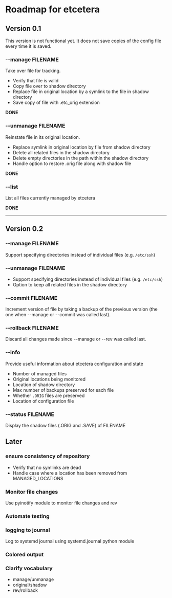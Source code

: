 # Roadmap for etcetera #

## Version 0.1 ##

This version is not functional yet. It does not save copies of the config file every time it is saved.

### --manage FILENAME ###

Take over file for tracking.

* Verify that file is valid
* Copy file over to shadow directory
* Replace file in original location by a symlink to the file in shadow directory
* Save copy of file with .etc_orig extension

**DONE**

### --unmanage FILENAME ###

Reinstate file in its original location.

* Replace symlink in original location by file from shadow directory
* Delete all related files in the shadow directory
* Delete empty directories in the path within the shadow directory
* Handle option to restore .orig file along with shadow file

**DONE**

### --list ###

List all files currently managed by etcetera

**DONE**

_________

## Version 0.2 ##

### --manage FILENAME ###

Support specifying directories instead of individual files (e.g. `/etc/ssh`)

### --unmanage FILENAME ###

* Support specifying directories instead of individual files (e.g. `/etc/ssh`)
* Option to keep all related files in the shadow directory

### --commit FILENAME ###

Increment version of file by taking a backup of the previous version (the one when --manage or --commit was called last).

### --rollback FILENAME ###

Discard all changes made since --manage or --rev was called last.

### --info ###

Provide useful information about etcetera configuration and state

* Number of managed files
* Original locations being monitored
* Location of shadow directory
* Max number of backups preserved for each file
* Whether `.ORIG` files are preserved
* Location of configuration file

### --status FILENAME ###

Display the shadow files (.ORIG and .SAVE) of FILENAME

## Later ##

### ensure consistency of repository ### 

* Verify that no symlinks are dead
* Handle case where a location has been removed from MANAGED_LOCATIONS

### Monitor file changes ###

Use pyinotify module to monitor file changes and rev

### Automate testing ###

### logging to journal ###

Log to systemd journal using systemd.journal python module

### Colored output ###

### Clarify vocabulary ###

* manage/unmanage
* original/shadow
* rev/rollback